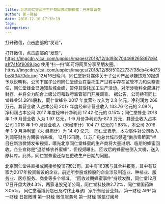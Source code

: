```yaml
---
title: 北京同仁堂回应生产商回收过期蜂蜜：已开展调查
author: 第一财经
date: 2018-12-16 17:30:19
tags: 
categories: 
---
```

打开微信，点击底部的“发现”，
<!-- more -->
打开微信，点击底部的“发现”，
https://imgcdn.yicai.com/uppics/images/2018/12/dd93c70d468265867c64a1f74f6f9089.jpg
使用“扫一扫”即可将网页分享至朋友圈。
https://imgcdn.yicai.com/uppics/images/2018/12/88f51022737f38eb4c4d73be8f3470dc.jpg
12月16日晚间，同仁堂针对媒体关于子公司产品涉嫌违规的报道予以说明称，公司下属子公司同仁堂蜂业在委托生产过程中存在监管不力和失察责任，同仁堂蜂业已通知盐城金蜂，暂停其受托加工生产活动，对所涉物料全部进行封存，并将全力配合上级公司和政府监管部门开展调查。
据公告，公司持有同仁堂蜂业51.29%股权，同仁堂蜂业 2017 年度营业收入为 2.8 亿元，净利润为 268 万元，其营业收 入占本公司 2017 年度经审计营业收入 133.76 亿元的 2.09%，净利润占本公司 2017 年度经审计净利润 17.42 亿元的 0.15%；同仁堂蜂业 2018 年 1-9 月营业收 入为 1.97 亿元，1-9 月份净利润为-87.3 万元，其营业收入占本公司 2018 年 1-9 月营业收入（未经审计）104.77 亿元的 1.88%，本公司 2018 年 1-9 月净利润（未 经审计）为 14.49 亿元。
同仁堂表示，本次事件对公司收入利润等财务方面影响甚微。
12月15日晚，江苏广电总台城市频道“南京零距离”栏目在新浪微博发布视频，曝光北京同仁堂蜂蜜的生产商将大量过期、临期的蜂蜜回收。企业宣称是“退给蜂农养蜜蜂”，但视频曝出，回收后的蜂蜜被倒入大桶，送入原料库。此外，同仁堂蜂蜜还存在更改生产日期的问题。
 
 
北京同仁堂共直接或间接参股167家公司，其中有163家与其合并报表，其中有12家为2017年投资新设的企业。前述所参股或控股的企业涉及制造业、种植业、服务业、医疗服务、商业等多个领域。
“回收过期蜂蜜事件”持续发酵，同仁堂12月17日开盘大跌4.3%，两家港股兄弟公司，同仁堂科技跌2.72%，同仁堂国药跌3.05%。
同仁堂淄博药店已及时终止与该厂家所有经营业务。
第一财经
APP
第一财经
日报微博
第一财经
微信服务号
第一财经
微信订阅号
